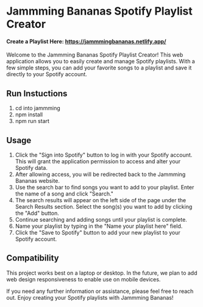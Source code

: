 # Jammming Bananas Spotify Playlist Creator
#### Create a Playlist Here: https://jammmingbananas.netlify.app/

Welcome to the Jammming Bananas Spotify Playlist Creator! This web application allows you to easily create and manage Spotify playlists. With a few simple steps, you can add your favorite songs to a playlist and save it directly to your Spotify account.

## Run Instuctions
1. cd into jammming
2. npm install
3. npm run start


## Usage
1. Click the "Sign into Spotify" button to log in with your Spotify account. This will grant the application permission to access and alter your Spotify data.
2. After allowing access, you will be redirected back to the Jammming Bananas website.
3. Use the search bar to find songs you want to add to your playlist. Enter the name of a song and click "Search."
4. The search results will appear on the left side of the page under the Search Results section. Select the song(s) you want to add by clicking the "Add" button.
5. Continue searching and adding songs until your playlist is complete.
6. Name your playlist by typing in the "Name your playlist here" field.
7. Click the "Save to Spotify" button to add your new playlist to your Spotify account.

## Compatibility
This project works best on a laptop or desktop. In the future, we plan to add web design responsiveness to enable use on mobile devices.

If you need any further information or assistance, please feel free to reach out. Enjoy creating your Spotify playlists with Jammming Bananas!
